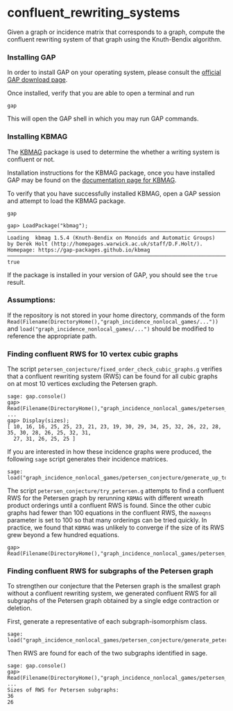 # confluent_rewriting_systems

Given a graph or incidence matrix that corresponds to a graph, compute the confluent rewriting system of that graph using the Knuth-Bendix algorithm.

### Installing GAP

In order to install GAP on your operating system, please consult the [official
GAP download page](https://www.gap-system.org/Download/).

Once installed, verify that you are able to open a terminal and run

```
gap
```

This will open the GAP shell in which you may run GAP commands.

### Installing KBMAG

The [KBMAG](https://www.gap-system.org/Packages/kbmag.html) package is used to
determine the whether a writing system is confluent or not.

Installation instructions for the KBMAG package, once you have installed GAP may
be found on the [documentation page for
KBMAG](https://www.gap-system.org/Manuals/pkg/kbmag-1.5.5/doc/manual.pdf).

To verify that you have successfully installed KBMAG, open a GAP session and
attempt to load the KBMAG package.

```
gap

gap> LoadPackage("kbmag");
──────────────────────────────────────────────────────────────────────────────────────────────────────────────
Loading  kbmag 1.5.4 (Knuth-Bendix on Monoids and Automatic Groups)
by Derek Holt (http://homepages.warwick.ac.uk/staff/D.F.Holt/).
Homepage: https://gap-packages.github.io/kbmag
──────────────────────────────────────────────────────────────────────────────────────────────────────────────
true
```

If the package is installed in your version of GAP, you should see the `true`
result.

### Assumptions:
If the repository is not stored in your home directory, commands of the form `Read(Filename(DirectoryHome(),"graph_incidence_nonlocal_games/..."))`  and `load("graph_incidence_nonlocal_games/...")` should be modified to reference the appropriate path.

### Finding confluent RWS for 10 vertex cubic graphs 

The script `petersen_conjecture/fixed_order_check_cubic_graphs.g` verifies that a confluent rewriting system (RWS) can be found for all cubic graphs on at most 10 vertices excluding the Petersen graph.

```
sage: gap.console()
gap> Read(Filename(DirectoryHome(),"graph_incidence_nonlocal_games/petersen_conjecture/fixed_order_check_cubic_graphs.g"));
...
gap> Display(sizes);
[ 10, 16, 16, 25, 25, 23, 21, 23, 19, 30, 29, 34, 25, 32, 26, 22, 28, 35, 30, 28, 26, 25, 32, 31,
  27, 31, 26, 25, 25 ]
```

If you are interested in how these incidence graphs were produced, the following `sage` script generates their incidence matrices.
```
sage: load("graph_incidence_nonlocal_games/petersen_conjecture/generate_up_to_10_vertex_cubic_graphs.sage")
```

The script `petersen_conjecture/try_petersen.g` attempts to find a confluent RWS for the Petersen graph by rerunning `KBMAG` with different wreath product orderings until a confluent RWS is found. Since the other cubic graphs had fewer than 100 equations in the confluent RWS, the `maxeqns` parameter is set to 100 so that many orderings can be tried quickly. In practice, we found that `KBMAG` was unlikely to converge if the size of its RWS grew beyond a few hundred equations. 

```
gap> Read(Filename(DirectoryHome(),"graph_incidence_nonlocal_games/petersen_conjecture/try_petersen.g"));
```

### Finding confluent RWS for subgraphs of the Petersen graph

To strengthen our conjecture that the Petersen graph is the smallest graph without a confluent rewriting system, we generated confluent RWS for all subgraphs of the Petersen graph obtained by a single edge contraction or deletion.

First, generate a representative of each subgraph-isomorphism class.
```
sage: load("graph_incidence_nonlocal_games/petersen_conjecture/generate_petersen_subgraphs.sage")
```

Then RWS are found for each of the two subgraphs identified in sage.
```
sage: gap.console()
gap> Read(Filename(DirectoryHome(),"graph_incidence_nonlocal_games/petersen_conjecture/check_petersen_subgraphs.g"));
...
Sizes of RWS for Petersen subgraphs:
36
26
```
